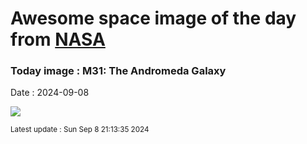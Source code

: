 
# Awesome space image of the day from [NASA](https://api.nasa.gov/)

### Today image : M31: The Andromeda Galaxy
Date : 2024-09-08

![](https://apod.nasa.gov/apod/image/2409/M31_HstSubaruGendler_960.jpg)

<small>Latest update : Sun Sep  8 21:13:35 2024</small>
        